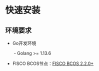 # 快速安装

## 环境要求

- Go开发环境

  ​	- Golang >= 1.13.6

- FISCO BCOS节点：[FISCO BCOS 2.2.0+](https://fisco-bcos-documentation.readthedocs.io/zh_CN/latest/)